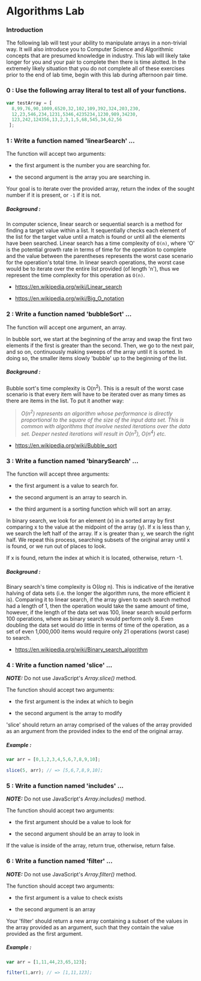 # Algorithms Lab
### Introduction
The following lab will test your ability to manipulate arrays in a non-trivial way. It will also introduce you to Computer Science and Algorithmic concepts that are presumed knowledge in industry. This lab will likely take longer for you and your pair to complete then there is time alotted. In the extremely likely situation that you do not complete all of these exercises prior to the end of lab time, begin with this lab during afternoon pair time.

### 0 : Use the following array literal to test all of your functions.

```js
var testArray = [
  8,99,76,90,1009,6520,32,102,109,392,324,203,230,
  12,23,546,234,1231,5346,4235234,1230,989,34230,
  123,242,124356,13,2,3,1,5,68,545,34,62,56
 ];
```

### 1 : Write a function named 'linearSearch' ...  
The function will accept two arguments:  

* the first argument is the number you are searching for.

* the second argument is the array you are searching in.

Your goal is to iterate over the provided array, return the index of the sought
number if it is present, or `-1` if it is not.  

##### Background :
In computer science, linear search or sequential search is a method for finding
a target value within a list. It sequentially checks each element of the list
for the target value until a match is found or until all the elements have been
searched. Linear search has a time complexity of `O(n)`, where 'O' is the
potential growth rate in terms of time for the operation to complete and the
value between the parentheses represents the worst case scenario for the
operation's total time. In linear search operations, the worst case would be to
iterate over the entire list provided (of length 'n'), thus we represent the
time complexity for this operation as `O(n)`.

* https://en.wikipedia.org/wiki/Linear_search

* https://en.wikipedia.org/wiki/Big_O_notation

### 2 : Write a function named 'bubbleSort' ...  
The function will accept one argument, an array.  

In bubble sort, we start at the beginning of the array and swap the first two
elements if the first is greater than the second. Then, we go to the next pair,
and so on, continuously making sweeps of the array until it is sorted. In doing
so, the smaller items slowly 'bubble' up to the beginning of the list.  

##### Background :
Bubble sort's time complexity is O(n<sup>2</sup>). This is a result of the worst
case scenario is that every item will have to be iterated over as many times as
there are items in the list. To put it another way:  

<blockquote><i>O(n<sup>2</sup>) represents an algorithm whose performance is directly proportional to the square of the size of the input data set. This is common with algorithms that involve nested iterations over the data set. Deeper nested iterations will result in O(n<sup>3</sup>), O(n<sup>4</sup>) etc.</i></blockquote>

* https://en.wikipedia.org/wiki/Bubble_sort

### 3 : Write a function named 'binarySearch' ...  
The function will accept three arguments:  

* the first argument is a value to search for.

* the second argument is an array to search in.

* the third argument is a sorting function which will sort an array.

In binary search, we look for an element (x) in a sorted array by first comparing
x to the value at the midpoint of the array (y). If x is less than y, we search
the left half of the array. If x is greater than y, we search the right half. We
repeat this process, searching subsets of the original array until x is found,
or we run out of places to look.  

If x is found, return the index at which it is located, otherwise, return -1.  

##### Background :  

Binary search's time complexity is O(<i>log</i> n). This is indicative of the
iterative halving of data sets (i.e. the longer the algorithm runs, the more
efficient it is). Comparing it to linear search, if the array given to each
search method had a length of 1, then the operation would take the same amount
of time, however, if the length of the data set was 100, linear search would
perform 100 operations, where as binary search would perform only 8. Even
doubling the data set would do little in terms of time of the operation, as a
set of even 1,000,000 items would require only 21 operations (worst case) to search.  

* https://en.wikipedia.org/wiki/Binary_search_algorithm

### 4 : Write a function named 'slice' ...  
***NOTE:*** Do not use JavaScript's *Array.slice()* method.  

The function should accept two arguments:  

* the first argument is the index at which to begin

* the second argument is the array to modify

'slice' should return an array comprised of the values of the array provided as
an argument from the provided index to the end of the original array.  

##### Example :
```js
var arr = [0,1,2,3,4,5,6,7,8,9,10];

slice(5, arr); // => [5,6,7,8,9,10];
```
### 5 : Write a function named 'includes' ...  
***NOTE:*** Do not use JavaScript's *Array.includes()* method.  

The function should accept two arguments:

* the first argument should be a value to look for

* the second argument should be an array to look in

If the value is inside of the array, return true, otherwise, return false.

### 6 : Write a function named 'filter' ...  

***NOTE:*** Do not use JavaScript's *Array.filter()* method.  

The function should accept two arguments:  

* the first argument is a value to check exists

* the second argument is an array

Your 'filter' should return a new array containing a subset of the values in the
array provided as an argument, such that they contain the value provided as the
first argument.  

##### Example :

```js
var arr = [1,11,44,23,65,123];

filter(1,arr); // => [1,11,123];
```
